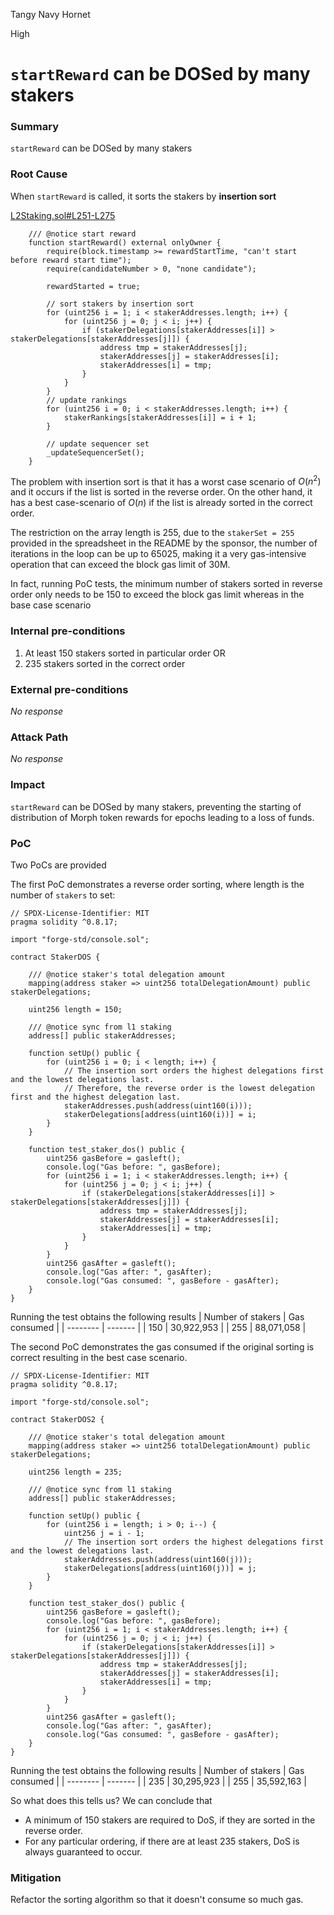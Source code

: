Tangy Navy Hornet

High

# `startReward` can be DOSed by many stakers

### Summary

`startReward` can be DOSed by many stakers

### Root Cause

When `startReward` is called, it sorts the stakers by **insertion sort**

[L2Staking.sol#L251-L275](https://github.com/sherlock-audit/2024-08-morphl2/blob/main/morph/contracts/contracts/l2/staking/L2Staking.sol#L251-L275)
```solidity
    /// @notice start reward
    function startReward() external onlyOwner {
        require(block.timestamp >= rewardStartTime, "can't start before reward start time");
        require(candidateNumber > 0, "none candidate");

        rewardStarted = true;

        // sort stakers by insertion sort
        for (uint256 i = 1; i < stakerAddresses.length; i++) {
            for (uint256 j = 0; j < i; j++) {
                if (stakerDelegations[stakerAddresses[i]] > stakerDelegations[stakerAddresses[j]]) {
                    address tmp = stakerAddresses[j];
                    stakerAddresses[j] = stakerAddresses[i];
                    stakerAddresses[i] = tmp;
                }
            }
        }
        // update rankings
        for (uint256 i = 0; i < stakerAddresses.length; i++) {
            stakerRankings[stakerAddresses[i]] = i + 1;
        }

        // update sequencer set
        _updateSequencerSet();
    }
```

The problem with insertion sort is that it has a worst case scenario of $O(n^2)$ and it occurs if the list is sorted in the reverse order. On the other hand, it has a best case-scenario of $O(n)$ if the list is already sorted in the correct order.

The restriction on the array length is 255, due to the `stakerSet = 255` provided in the spreadsheet in the README by the sponsor, the number of iterations in the loop can be up to 65025, making it a very gas-intensive operation that can exceed the block gas limit of 30M.

In fact, running PoC tests, the minimum number of stakers sorted in reverse order only needs to be 150 to exceed the block gas limit whereas in the base case scenario

### Internal pre-conditions

1. At least 150 stakers sorted in particular order OR
2. 235 stakers sorted in the correct order

### External pre-conditions

_No response_

### Attack Path

_No response_

### Impact

`startReward` can be DOSed by many stakers, preventing the starting of distribution of Morph token rewards for epochs leading to a loss of funds.

### PoC

Two PoCs are provided

The first PoC demonstrates a reverse order sorting, where length is the number of `stakers` to set:
```solidity
// SPDX-License-Identifier: MIT
pragma solidity ^0.8.17;

import "forge-std/console.sol";

contract StakerDOS {

    /// @notice staker's total delegation amount
    mapping(address staker => uint256 totalDelegationAmount) public stakerDelegations;

    uint256 length = 150;

    /// @notice sync from l1 staking
    address[] public stakerAddresses;

    function setUp() public {
        for (uint256 i = 0; i < length; i++) {
            // The insertion sort orders the highest delegations first and the lowest delegations last.
            // Therefore, the reverse order is the lowest delegation first and the highest delegation last.
            stakerAddresses.push(address(uint160(i)));
            stakerDelegations[address(uint160(i))] = i;
        }
    }

    function test_staker_dos() public {
        uint256 gasBefore = gasleft();
        console.log("Gas before: ", gasBefore);
        for (uint256 i = 1; i < stakerAddresses.length; i++) {
            for (uint256 j = 0; j < i; j++) {
                if (stakerDelegations[stakerAddresses[i]] > stakerDelegations[stakerAddresses[j]]) {
                    address tmp = stakerAddresses[j];
                    stakerAddresses[j] = stakerAddresses[i];
                    stakerAddresses[i] = tmp;
                }
            }
        }
        uint256 gasAfter = gasleft();
        console.log("Gas after: ", gasAfter);
        console.log("Gas consumed: ", gasBefore - gasAfter);
    }
}
```
Running the test obtains the following results
| Number of stakers    | Gas consumed |
| -------- | ------- |
| 150  | 30,922,953    |
| 255  | 88,071,058    |

The second PoC demonstrates the gas consumed if the original sorting is correct resulting in the best case scenario.
```solidity
// SPDX-License-Identifier: MIT
pragma solidity ^0.8.17;

import "forge-std/console.sol";

contract StakerDOS2 {

    /// @notice staker's total delegation amount
    mapping(address staker => uint256 totalDelegationAmount) public stakerDelegations;

    uint256 length = 235;

    /// @notice sync from l1 staking
    address[] public stakerAddresses;

    function setUp() public {
        for (uint256 i = length; i > 0; i--) {
            uint256 j = i - 1;
            // The insertion sort orders the highest delegations first and the lowest delegations last.
            stakerAddresses.push(address(uint160(j)));
            stakerDelegations[address(uint160(j))] = j;
        }
    }

    function test_staker_dos() public {
        uint256 gasBefore = gasleft();
        console.log("Gas before: ", gasBefore);
        for (uint256 i = 1; i < stakerAddresses.length; i++) {
            for (uint256 j = 0; j < i; j++) {
                if (stakerDelegations[stakerAddresses[i]] > stakerDelegations[stakerAddresses[j]]) {
                    address tmp = stakerAddresses[j];
                    stakerAddresses[j] = stakerAddresses[i];
                    stakerAddresses[i] = tmp;
                }
            }
        }
        uint256 gasAfter = gasleft();
        console.log("Gas after: ", gasAfter);
        console.log("Gas consumed: ", gasBefore - gasAfter);
    }
}
```
Running the test obtains the following results
| Number of stakers    | Gas consumed |
| -------- | ------- |
| 235  | 30,295,923    |
| 255  | 35,592,163    |

So what does this tells us? We can conclude that
- A minimum of 150 stakers are required to DoS, if they are sorted in the reverse order.
- For any particular ordering, if there are at least 235 stakers, DoS is always guaranteed to occur.

### Mitigation

Refactor the sorting algorithm so that it doesn't consume so much gas.